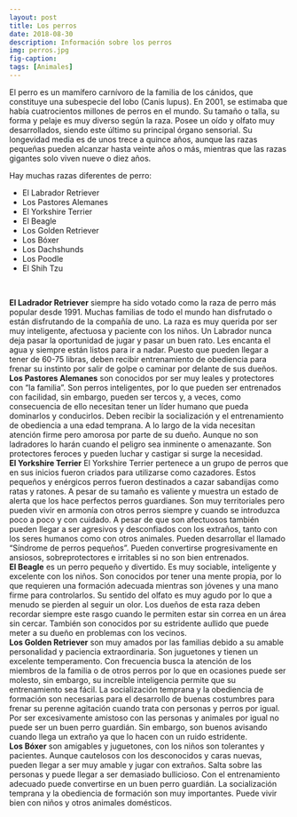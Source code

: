 ```yaml
---
layout: post
title: Los perros
date: 2018-08-30
description: Información sobre los perros
img: perros.jpg
fig-caption: 
tags: [Animales]
---
```


El perro es un mamífero carnívoro de la familia de los cánidos, que constituye una subespecie del lobo (Canis lupus). En 2001, 
se estimaba que había cuatrocientos millones de perros en el mundo. Su tamaño o talla, su forma y pelaje es muy diverso según la raza.
Posee un oído y olfato muy desarrollados, siendo este último su principal órgano sensorial. 
Su longevidad media es de unos trece a quince años, aunque las razas pequeñas pueden alcanzar hasta veinte años o más, 
mientras que las razas gigantes solo viven nueve o diez años.

Hay muchas razas diferentes de perro:
<br>
* El Labrador Retriever 
* Los Pastores Alemanes
* El Yorkshire Terrier
* El Beagle
* Los Golden Retriever
* Los Bóxer
* Los Dachshunds
* Los Poodle 
* El Shih Tzu
<br>

 **El Ladrador Retriever** siempre ha sido votado como la raza de perro más popular desde 1991. Muchas familias de todo el mundo han disfrutado o están disfrutando de la compañía de uno. La raza es muy querida por ser muy inteligente, afectuosa y paciente con los niños. Un Labrador nunca deja pasar la oportunidad de jugar y pasar un buen rato. Les encanta el agua y siempre están listos para ir a nadar. Puesto que pueden llegar a tener de 60-75 libras, deben recibir entrenamiento de obediencia para frenar su instinto por salir de golpe o caminar por delante de sus dueños.
 <br>
 **Los Pastores Alemanes** son conocidos por ser muy leales y protectores con “la familia”. Son perros inteligentes, por lo que pueden ser entrenados con facilidad, sin embargo, pueden ser tercos y, a veces, como consecuencia de ello necesitan tener un líder humano que pueda dominarlos y conducirlos. Deben recibir la socialización y el entrenamiento de obediencia a una edad temprana. A lo largo de la vida necesitan atención firme pero amorosa por parte de su dueño. Aunque no son ladradores lo harán cuando el peligro sea inminente o amenazante. Son protectores feroces y pueden luchar y castigar si surge la necesidad.
 <br>
 **El Yorkshire Terrier** El Yorkshire Terrier pertenece a un grupo de perros que en sus inicios fueron criados para utilizarse como cazadores. Estos pequeños y enérgicos perros fueron destinados a cazar sabandijas como ratas y ratones. A pesar de su tamaño es valiente y muestra un estado de alerta que los hace perfectos perros guardianes. Son muy territoriales pero pueden vivir en armonía con otros perros siempre y cuando se introduzca poco a poco y con cuidado. A pesar de que son afectuosos también pueden llegar a ser agresivos y desconfiados con los extraños, tanto con los seres humanos como con otros animales. Pueden desarrollar el llamado “Síndrome de perros pequeños”. Pueden convertirse progresivamente en ansiosos, sobreprotectores e irritables si no son bien entrenados.
 <br>
 **El Beagle** es un perro pequeño  y divertido. Es muy sociable, inteligente y excelente con los niños. Son conocidos por tener una mente propia, por lo que requieren una formación adecuada mientras son jóvenes y una mano firme para controlarlos. Su sentido del olfato es muy agudo por lo que a menudo se pierden al seguir un olor. Los dueños de esta raza deben recordar siempre este rasgo cuando le permiten estar sin correa en un área sin cercar. También son conocidos por su estridente aullido que puede meter a su dueño en problemas con los vecinos.
 <br>
**Los Golden Retriever** son muy amados por las familias debido a su amable personalidad y paciencia extraordinaria. Son juguetones y tienen un excelente temperamento. Con frecuencia busca la atención de los miembros de la familia o de otros perros por lo que en ocasiones puede ser molesto, sin embargo, su increíble inteligencia permite que su entrenamiento sea fácil. La socialización temprana y la obediencia de formación son necesarias para el desarrollo de buenas costumbres para frenar su perenne agitación cuando trata con personas y perros por igual. Por ser excesivamente amistoso con las personas y animales por igual no puede ser un buen perro guardián. Sin embargo, son buenos avisando cuando llega un extraño ya que lo hacen con un ruido estridente.
<br>
**Los Bóxer** son amigables y juguetones, con los niños son tolerantes y pacientes. Aunque cautelosos con los desconocidos y caras nuevas, pueden llegar a ser muy amable y jugar con extraños. Salta sobre las personas y puede llegar a ser demasiado bullicioso. Con el entrenamiento adecuado puede convertirse en un buen perro guardián. La socialización temprana y la obediencia de formación son muy importantes. Puede vivir bien con niños y otros animales domésticos.
